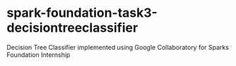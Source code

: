 # spark-foundation-task3-decisiontreeclassifier
Decision Tree Classifier implemented using Google Collaboratory for Sparks Foundation Internship
